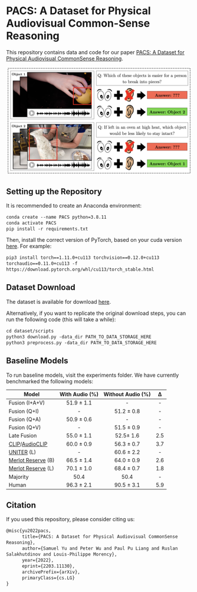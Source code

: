 # PACS: A Dataset for Physical Audiovisual Common-Sense Reasoning

This repository contains data and code for our paper [PACS: A Dataset for Physical Audiovisual CommonSense Reasoning](https://arxiv.org/pdf/2203.11130.pdf). 

![Sample Datapoints](images/main_fig.png)

## Setting up the Repository

It is recommended to create an Anaconda environment:

```
conda create --name PACS python=3.8.11
conda activate PACS
pip install -r requirements.txt
```

Then, install the correct version of PyTorch, based on your cuda version [here](https://pytorch.org/get-started/locally/). For example:

```
pip3 install torch==1.11.0+cu113 torchvision==0.12.0+cu113 torchaudio==0.11.0+cu113 -f https://download.pytorch.org/whl/cu113/torch_stable.html
```
## Dataset Download

The dataset is available for download [here](https://drive.google.com/drive/folders/1TjOKBTU9dsytHJIb919V4wXFR1Zm5TsJ?usp=sharing).

Alternatively, if you want to replicate the original download steps, you can run the following code (this will take a while):

```
cd dataset/scripts
python3 download.py -data_dir PATH_TO_DATA_STORAGE_HERE
python3 preprocess.py -data_dir PATH_TO_DATA_STORAGE_HERE
```

## Baseline Models

To run baseline models, visit the experiments folder. We have currently benchmarked the following models:

| **Model**                                                                                     | **With Audio (%)** | **Without Audio (%)** | **Δ** |
|-----------------------------------------------------------------------------------------------|:--------------------:|:-----------------------:|:--------------:|
| Fusion (I+A+V)                                                                                | 51.9 ± 1.1     | -                     | -            |
| Fusion (Q+I)                                                                                  | -                  | 51.2 ± 0.8        | -            |
| Fusion (Q+A)                                                                                  | 50.9 ± 0.6     | -                     | -            |
| Fusion (Q+V)                                                                                  | -                  | 51.5 ± 0.9        | -            |
| Late Fusion                                                                                   | 55.0 ± 1.1     | 52.5± 1.6         | 2.5          |
| [CLIP](https://github.com/openai/CLIP)/[AudioCLIP](https://github.com/AndreyGuzhov/AudioCLIP) | 60.0 ± 0.9     | 56.3 ± 0.7        | 3.7          |
| [UNITER](https://github.com/ChenRocks/UNITER) (L)                                             | -                  | 60.6 ± 2.2        | -            |
| [Merlot Reserve](https://github.com/rowanz/merlot_reserve) (B)                                | 66.5 ± 1.4     | 64.0 ± 0.9        | 2.6          |
| [Merlot Reserve](https://github.com/rowanz/merlot_reserve) (L)                                | 70.1 ± 1.0     | 68.4 ± 0.7        | 1.8          |
| Majority                                                                                      | 50.4               | 50.4                  | -            |
| Human                                                                                         | 96.3 ± 2.1     | 90.5 ± 3.1        | 5.9          |

## Citation

If you used this repository, please consider citing us:

```
@misc{yu2022pacs,
      title={PACS: A Dataset for Physical Audiovisual CommonSense Reasoning}, 
      author={Samuel Yu and Peter Wu and Paul Pu Liang and Ruslan Salakhutdinov and Louis-Philippe Morency},
      year={2022},
      eprint={2203.11130},
      archivePrefix={arXiv},
      primaryClass={cs.LG}
}
```
